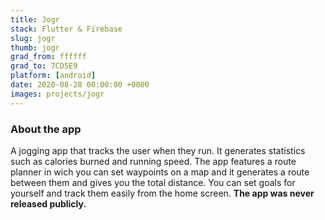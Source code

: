 ```yaml
---
title: Jogr
stack: Flutter & Firebase
slug: jogr
thumb: jogr
grad_from: ffffff
grad_to: 7CD5E9
platform: [android]
date: 2020-08-28 00:00:00 +0000
images: projects/jogr
---
```


### About the app

A jogging app that tracks the user when they run. It generates statistics such as calories burned and running speed. The app features a route planner in wich you can set waypoints on a map and it generates a route between them and gives you the total distance. You can set goals for yourself and track them easily from the home screen. **The app was never released publicly.**
